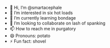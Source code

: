 - 👋 Hi, I’m @smartacephale
- 👀 I’m interested in six hot loads
- 🌱 I’m currently learning bondage
- 💞️ I’m looking to collaborate on lash of spanking
- 📫 How to reach me in purgatory
- 😄 Pronouns: potato
- ⚡ Fun fact: shovel

<!---
smartacephale/smartacephale is a ✨ special ✨ repository because its `README.md` (this file) appears on your GitHub profile.
You can click the Preview link to take a look at your changes.
--->
